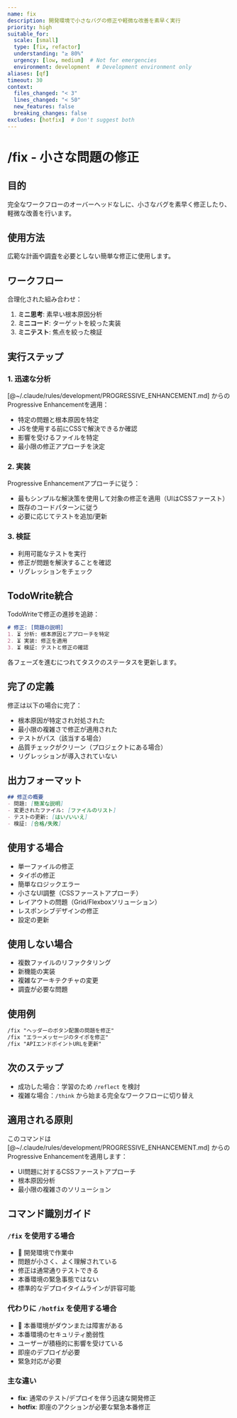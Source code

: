 ```yaml
---
name: fix
description: 開発環境で小さなバグの修正や軽微な改善を素早く実行
priority: high
suitable_for:
  scale: [small]
  type: [fix, refactor]
  understanding: "≥ 80%"
  urgency: [low, medium]  # Not for emergencies
  environment: development  # Development environment only
aliases: [qf]
timeout: 30
context:
  files_changed: "< 3"
  lines_changed: "< 50"
  new_features: false
  breaking_changes: false
excludes: [hotfix]  # Don't suggest both
---
```


# /fix - 小さな問題の修正

## 目的

完全なワークフローのオーバーヘッドなしに、小さなバグを素早く修正したり、軽微な改善を行います。

## 使用方法

広範な計画や調査を必要としない簡単な修正に使用します。

## ワークフロー

合理化された組み合わせ：

1. **ミニ思考**: 素早い根本原因分析
2. **ミニコード**: ターゲットを絞った実装
3. **ミニテスト**: 焦点を絞った検証

## 実行ステップ

### 1. 迅速な分析

[@~/.claude/rules/development/PROGRESSIVE_ENHANCEMENT.md] からのProgressive Enhancementを適用：

- 特定の問題と根本原因を特定
- JSを使用する前にCSSで解決できるか確認
- 影響を受けるファイルを特定
- 最小限の修正アプローチを決定

### 2. 実装

Progressive Enhancementアプローチに従う：

- 最もシンプルな解決策を使用して対象の修正を適用（UIはCSSファースト）
- 既存のコードパターンに従う
- 必要に応じてテストを追加/更新

### 3. 検証

- 利用可能なテストを実行
- 修正が問題を解決することを確認
- リグレッションをチェック

## TodoWrite統合

TodoWriteで修正の進捗を追跡：

```md
# 修正: [問題の説明]
1. ⏳ 分析: 根本原因とアプローチを特定
2. ⏳ 実装: 修正を適用
3. ⏳ 検証: テストと修正の確認
```

各フェーズを進むにつれてタスクのステータスを更新します。

## 完了の定義

修正は以下の場合に完了：

- 根本原因が特定され対処された
- 最小限の複雑さで修正が適用された
- テストがパス（該当する場合）
- 品質チェックがクリーン（プロジェクトにある場合）
- リグレッションが導入されていない

## 出力フォーマット

```markdown
## 修正の概要
- 問題: [簡潔な説明]
- 変更されたファイル: [ファイルのリスト]
- テストの更新: [はい/いいえ]
- 検証: [合格/失敗]
```

## 使用する場合

- 単一ファイルの修正
- タイポの修正
- 簡単なロジックエラー
- 小さなUI調整（CSSファーストアプローチ）
- レイアウトの問題（Grid/Flexboxソリューション）
- レスポンシブデザインの修正
- 設定の更新

## 使用しない場合

- 複数ファイルのリファクタリング
- 新機能の実装
- 複雑なアーキテクチャの変更
- 調査が必要な問題

## 使用例

```md
/fix "ヘッダーのボタン配置の問題を修正"
/fix "エラーメッセージのタイポを修正"
/fix "APIエンドポイントURLを更新"
```

## 次のステップ

- 成功した場合：学習のため `/reflect` を検討
- 複雑な場合：`/think` から始まる完全なワークフローに切り替え

## 適用される原則

このコマンドは [@~/.claude/rules/development/PROGRESSIVE_ENHANCEMENT.md] からのProgressive Enhancementを適用します：

- UI問題に対するCSSファーストアプローチ
- 根本原因分析
- 最小限の複雑さのソリューション

## コマンド識別ガイド

### `/fix` を使用する場合

- 🔧 開発環境で作業中
- 問題が小さく、よく理解されている
- 修正は通常通りテストできる
- 本番環境の緊急事態ではない
- 標準的なデプロイタイムラインが許容可能

### 代わりに `/hotfix` を使用する場合

- 🚨 本番環境がダウンまたは障害がある
- 本番環境のセキュリティ脆弱性
- ユーザーが積極的に影響を受けている
- 即座のデプロイが必要
- 緊急対応が必要

### 主な違い

- **fix**: 通常のテスト/デプロイを伴う迅速な開発修正
- **hotfix**: 即座のアクションが必要な緊急本番修正

